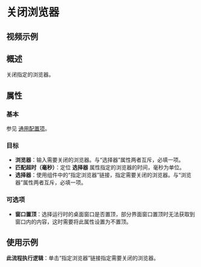 # 关闭浏览器

## 视频示例

## 概述

关闭指定的浏览器。

## 属性

### 基本

参见 [通用配置项](../Appendix/CommonConfigurationItems.md)。

### 目标

- **浏览器**：输入需要关闭的浏览器。与“选择器”属性两者互斥，必填一项。
- **匹配超时（毫秒）**：定位 **选择器** 属性指定的浏览器的时间，毫秒为单位。
- **选择器**：使用组件中的“指定浏览器”链接，指定需要关闭的浏览器。与“浏览器”属性两者互斥，必填一项。

### 可选项

- **窗口置顶**：选择运行时的桌面窗口是否置顶，部分界面窗口置顶时无法获取到窗口内的内容，这时需要将此属性设置为不置顶。

## 使用示例

**此流程执行逻辑**：单击“指定浏览器”链接指定需要关闭的浏览器。
